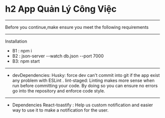 # h2 App Quản Lý Công Việc
***
Before you continue,make ensure you meet the following requirements
***
Installation
  * B1 : npm i
  * B2 : json-server --watch db.json --port 7000
  * B3: npm start
***
 * devDependencies: 
    Husky: force dev can't commit into git if the app exist any problem with ESLint .
    lint-staged: Linting makes more sense when run before committing your code. By doing so you can ensure no errors go into the repository and enforce code style.
***
 * Dependencies
    React-toastify : Help us custom notification and easier way to use it to make a notification for the user.
